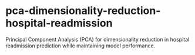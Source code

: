 # pca-dimensionality-reduction-hospital-readmission
Principal Component Analysis (PCA) for dimensionality reduction in hospital readmission prediction while maintaining model performance.
